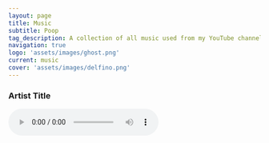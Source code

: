 ```yaml
---
layout: page
title: Music
subtitle: Poop
tag_description: A collection of all music used from my YouTube channel!
navigation: true
logo: 'assets/images/ghost.png'
current: music
cover: 'assets/images/delfino.png'
---
```


<link href='https://fonts.googleapis.com/css?family=Allerta' rel='stylesheet'>


<h3>Artist Title</h3>
<div class="container-audio">
    <audio controls  loop autoplay>
                <source src="/assets/audio/ActThree.mp3" type="audio/mpeg">
                Your browser dose not Support the audio Tag
            </audio>
</div>
<div class="container-audio">
    <div class="colum1">
        <div class="row"></div>
    </div>
    <div class="colum1">
        <div class="row"></div>
    </div>
    <div class="colum1">
        <div class="row"></div>
    </div>
    <div class="colum1">
        <div class="row"></div>
    </div>
    <div class="colum1">
        <div class="row"></div>
    </div>
    <div class="colum1">
        <div class="row"></div>
    </div>
    <div class="colum1">
        <div class="row"></div>
    </div>
    <div class="colum1">
        <div class="row"></div>
    </div>
    <div class="colum1">
        <div class="row"></div>
    </div>
    <div class="colum1">
        <div class="row"></div>
    </div>
    <div class="colum1">
        <div class="row"></div>
    </div>
    <div class="colum1">
        <div class="row"></div>
    </div>
    <div class="colum1">
        <div class="row"></div>
    </div>
    <div class="colum1">
        <div class="row"></div>
    </div>
    <div class="colum1">
        <div class="row"></div>
    </div>
    <div class="colum1">
        <div class="row"></div>
    </div>
    <div class="colum1">
        <div class="row"></div>
    </div>
    <div class="colum1">
        <div class="row"></div>
    </div>
    <div class="colum1">
        <div class="row"></div>
    </div>
    <div class="colum1">
        <div class="row"></div>
    </div>
    <div class="colum1">
        <div class="row"></div>
    </div>
    <div class="colum1">
        <div class="row"></div>
    </div>
    <div class="colum1">
        <div class="row"></div>
    </div>
</div>
